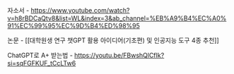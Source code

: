 자소서 - https://www.youtube.com/watch?v=h8rBDCaQtv8&list=WL&index=3&ab_channel=%EB%A9%B4%EC%A0%91%EC%99%95%EC%9D%B4%ED%98%95

논문 - [[대학원생 연구 챗GPT 활용 아이디어(기초편) 및 인공지능 도구 4종 추천]]

ChatGPT로 A+ 받는법 - https://youtu.be/FBwshQlCfIk?si=sqFGFKUF_tCcLTw6
